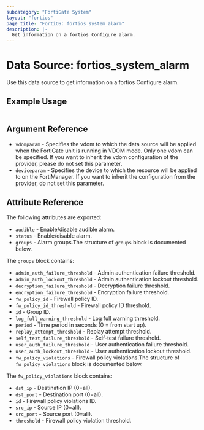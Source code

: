 ```yaml
---
subcategory: "FortiGate System"
layout: "fortios"
page_title: "FortiOS: fortios_system_alarm"
description: |-
  Get information on a fortios Configure alarm.
---
```


# Data Source: fortios_system_alarm
Use this data source to get information on a fortios Configure alarm.


## Example Usage

```hcl

```

## Argument Reference

* `vdomparam` - Specifies the vdom to which the data source will be applied when the FortiGate unit is running in VDOM mode. Only one vdom can be specified. If you want to inherit the vdom configuration of the provider, please do not set this parameter.
* `deviceparam` - Specifies the device to which the resource will be applied to on the FortiManager. If you want to inherit the configuration from the provider, do not set this parameter.

## Attribute Reference

The following attributes are exported:

* `audible` - Enable/disable audible alarm.
* `status` - Enable/disable alarm.
* `groups` - Alarm groups.The structure of `groups` block is documented below.

The `groups` block contains:

* `admin_auth_failure_threshold` - Admin authentication failure threshold.
* `admin_auth_lockout_threshold` - Admin authentication lockout threshold.
* `decryption_failure_threshold` - Decryption failure threshold.
* `encryption_failure_threshold` - Encryption failure threshold.
* `fw_policy_id` - Firewall policy ID.
* `fw_policy_id_threshold` - Firewall policy ID threshold.
* `id` - Group ID.
* `log_full_warning_threshold` - Log full warning threshold.
* `period` - Time period in seconds (0 = from start up).
* `replay_attempt_threshold` - Replay attempt threshold.
* `self_test_failure_threshold` - Self-test failure threshold.
* `user_auth_failure_threshold` - User authentication failure threshold.
* `user_auth_lockout_threshold` - User authentication lockout threshold.
* `fw_policy_violations` - Firewall policy violations.The structure of `fw_policy_violations` block is documented below.

The `fw_policy_violations` block contains:

* `dst_ip` - Destination IP (0=all).
* `dst_port` - Destination port (0=all).
* `id` - Firewall policy violations ID.
* `src_ip` - Source IP (0=all).
* `src_port` - Source port (0=all).
* `threshold` - Firewall policy violation threshold.

